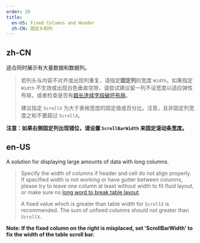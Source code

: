 ```yaml
---
order: 20
title:
  en-US: Fixed Columns and Header
  zh-CN: 固定头和列
---
```


## zh-CN

适合同时展示有大量数据和数据列。

> 若列头与内容不对齐或出现列重复，请指定**固定列**的宽度 `Width`。如果指定 `Width` 不生效或出现白色垂直空隙，请尝试建议留一列不设宽度以适应弹性布局，或者检查是否有[超长连续字段破坏布局](https://github.com/ant-design/ant-design/issues/13825#issuecomment-449889241)。
>
> 建议指定 `ScrollX` 为大于表格宽度的固定值或百分比。注意，且非固定列宽度之和不要超过 `ScrollX`。

**注意：如果右侧固定列出现错位，请设置 `ScrollBarWidth` 来固定滚动条宽度。**

## en-US

A solution for displaying large amounts of data with long columns.

> Specify the width of columns if header and cell do not align properly. If specified width is not working or have gutter between columns, please try to leave one column at least without width to fit fluid layout, or make sure no [long word to break table layout](https://github.com/ant-design/ant-design/issues/13825#issuecomment-449889241).
>
> A fixed value which is greater than table width for `ScrollX` is recommended. The sum of unfixed columns should not greater than `ScrollX`.

**Note: If the fixed column on the right is misplaced, set 'ScrollBarWidth' to fix the width of the table scroll bar.**